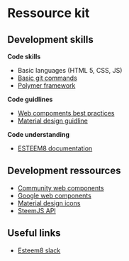 # Ressource kit

## Development skills
**Code skills**
* Basic languages (HTML 5, CSS, JS)
* [Basic git commands](https://www.google.com/search?q=git+commands)
* [Polymer framework](https://www.polymer-project.org/1.0/docs/devguide/feature-overview)

**Code guidlines**
* [Web compoments best practices](https://www.webcomponents.org/community/articles/web-components-best-practices)
* [Material design guidline](https://material.io/guidelines/)

**Code understanding**
* [ESTEEM8 documentation](https://github.com/esteem8app/esteem8app.github.io/blob/master/docs/contributing-kit/Documentation.md)

## Development ressources

* [Community web components](https://customelements.io/)
* [Google web components](https://elements.polymer-project.org/)
* [Material design icons](https://materialdesignicons.com/)
* [SteemJS API](https://github.com/adcpm/steem)

## Useful links

* [Esteem8 slack](https://esteem8.slack.com)
